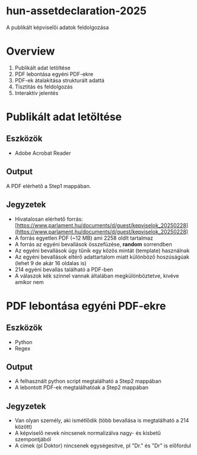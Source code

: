 # hun-assetdeclaration-2025

A publikált képviselői adatok feldolgozása

# Overview

1. Publikált adat letöltése
2. PDF lebontása egyéni PDF-ekre
3. PDF-ek átalakitása strukturált adattá
4. Tisztitás és feldolgozás
5. Interaktiv jelentés

# Publikált adat letöltése

## Eszközök

* Adobe Acrobat Reader

## Output

A PDF elérhető a Step1 mappában.

## Jegyzetek

* Hivatalosan elérhető forrás: [https://www.parlament.hu/documents/d/guest/kepviselok_20250228](https://www.parlament.hu/documents/d/guest/kepviselok_20250228)
* A forrás egyetlen PDF (~12 MB) ami 2258 oldlt tartalmaz
* A forrás az egyéni bevallások összefüzése, **random** sorrendben
* Az egyéni bevallások úgy tűnik egy közös mintát (template) használnak
* Az egyéni bevallások eltérő adattartalom miatt különböző hoszúságúak (lehet 9 de akár 16 oldalas is)
* 214 egyéni bevallás található a PDF-ben
* A válaszok kék szinnel vannak általában megkülönböztetve, kivéve amikor nem

# PDF lebontása egyéni PDF-ekre

## Eszközök

* Python
* Regex

## Output

* A felhasznált python script megtalálható a Step2 mappában
* A lebontott PDF-ek megtalálhatóak a Step2 mappában

## Jegyzetek

* Van olyan személy, aki ismétlődik (több bevallása is megtalálható a 214 között)
* A képviselő nevek nincsenek normalizálva nagy- és kisbetű szempontjából
* A cimek (pl Doktor) nincsenek egységesitve, pl "Dr." és "Dr" is előfordul